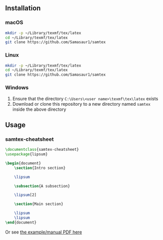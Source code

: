 ## Installation

### macOS

```bash
mkdir -p ~/Library/texmf/tex/latex
cd ~/Library/texmf/tex/latex
git clone https://github.com/Samasaur1/samtex
```

### Linux

```bash
mkdir -p ~/Library/texmf/tex/latex
cd ~/Library/texmf/tex/latex
git clone https://github.com/Samasaur1/samtex
```

### Windows

1. Ensure that the directory `C:\Users\<user name>\texmf\tex\latex` exists
2. Download or clone this repository to a new directory named `samtex` inside the above directory

## Usage

### samtex-cheatsheet

```latex
\documentclass{samtex-cheatsheet}
\usepackage{lipsum}

\begin{document}
    \section{Intro section}

    \lipsum

    \subsection{A subsection}

    \lipsum[2]

    \section{Main section}

    \lipsum
    \lipsum
\end{document}
```

Or see [the example/manual PDF here](https://github.com/Samasaur1/samtex/blob/main/cheatsheet-class/main.pdf)
